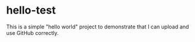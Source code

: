 hello-test
==========

This is a simple "hello world" project to demonstrate that I can
upload and use GitHub correctly.
